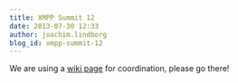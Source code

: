 ```yaml
---
title: XMPP Summit 12
date: 2013-07-30 12:33
author: joachim.lindborg
blog_id: xmpp-summit-12
---
```


We are using a [wiki page](http://wiki.xmpp.org/web/Summit_12) for coordination, please go there!
